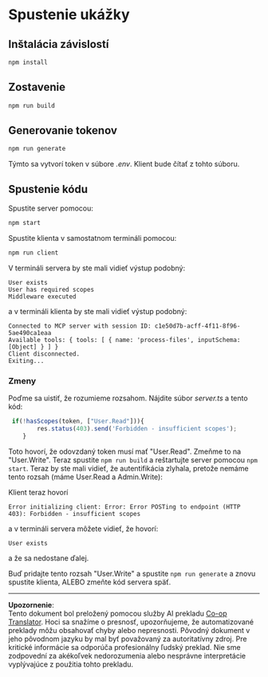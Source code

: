 <!--
CO_OP_TRANSLATOR_METADATA:
{
  "original_hash": "3880d89fa60abc699e1a17a82ae514ef",
  "translation_date": "2025-10-07T01:24:22+00:00",
  "source_file": "03-GettingStarted/11-simple-auth/solution/typescript/README.md",
  "language_code": "sk"
}
-->
# Spustenie ukážky

## Inštalácia závislostí

```sh
npm install
```

## Zostavenie

```sh
npm run build
```

## Generovanie tokenov

```sh
npm run generate
```

Týmto sa vytvorí token v súbore *.env*. Klient bude čítať z tohto súboru.

## Spustenie kódu

Spustite server pomocou:

```sh
npm start
```

Spustite klienta v samostatnom termináli pomocou:

```sh
npm run client
```

V termináli servera by ste mali vidieť výstup podobný:

```text
User exists
User has required scopes
Middleware executed
```

a v termináli klienta by ste mali vidieť výstup podobný:

```text
Connected to MCP server with session ID: c1e50d7b-acff-4f11-8f96-5ae490ca1eaa
Available tools: { tools: [ { name: 'process-files', inputSchema: [Object] } ] }
Client disconnected.
Exiting...
```

### Zmeny

Poďme sa uistiť, že rozumieme rozsahom. Nájdite súbor *server.ts* a tento kód:

```typescript
 if(!hasScopes(token, ["User.Read"])){
        res.status(403).send('Forbidden - insufficient scopes');
    }
```

Toto hovorí, že odovzdaný token musí mať "User.Read". Zmeňme to na "User.Write". Teraz spustite `npm run build` a reštartujte server pomocou `npm start`. Teraz by ste mali vidieť, že autentifikácia zlyhala, pretože nemáme tento rozsah (máme User.Read a Admin.Write):

Klient teraz hovorí

```text
Error initializing client: Error: Error POSTing to endpoint (HTTP 403): Forbidden - insufficient scopes
```

a v termináli servera môžete vidieť, že hovorí:

```text
User exists
```

a že sa nedostane ďalej.

Buď pridajte tento rozsah "User.Write" a spustite `npm run generate` a znovu spustite klienta, ALEBO zmeňte kód servera späť.

---

**Upozornenie**:  
Tento dokument bol preložený pomocou služby AI prekladu [Co-op Translator](https://github.com/Azure/co-op-translator). Hoci sa snažíme o presnosť, upozorňujeme, že automatizované preklady môžu obsahovať chyby alebo nepresnosti. Pôvodný dokument v jeho pôvodnom jazyku by mal byť považovaný za autoritatívny zdroj. Pre kritické informácie sa odporúča profesionálny ľudský preklad. Nie sme zodpovední za akékoľvek nedorozumenia alebo nesprávne interpretácie vyplývajúce z použitia tohto prekladu.